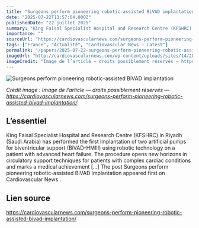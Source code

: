 ```yaml
---
title: "Surgeons perform pioneering robotic-assisted BiVAD implantation"
date: "2025-07-22T13:57:04.000Z"
publishedDate: "22 juillet 2025"
summary: "King Faisal Specialist Hospital and Research Centre (KFSHRC) in Riyadh (Saudi Arabia) has performed the first implantation of two artificial pumps for biventricular support (BiVAD-HMIII) using robotic technology on a patient with advanced heart failure. The procedure opens new horizons in circulatory support techniques for patients with complex cardiac conditions and marks a medical achievement [&#8230;] The post Surgeons perform pioneering robotic-assisted BiVAD implantation appeared first on Cardiovascular News ."
importance: ""
sourceUrl: "https://cardiovascularnews.com/surgeons-perform-pioneering-robotic-assisted-bivad-implantation/"
tags: ["France", "Actualité", "Cardiovascular News — Latest"]
permalink: "/papers/2025-07-22-surgeons-perform-pioneering-robotic-assisted-bivad-implantation"
imageUrl: "http://cardiovascularnews.com/wp-content/uploads/sites/14/2025/07/kfshrc-performs-worlds-first-robotic-assisted-bivad-implanta.png"
imageCredit: "Image de l’article — droits possiblement réservés — https://cardiovascularnews.com/surgeons-perform-pioneering-robotic-assisted-bivad-implantation/"
---
```


![Surgeons perform pioneering robotic-assisted BiVAD implantation](http://cardiovascularnews.com/wp-content/uploads/sites/14/2025/07/kfshrc-performs-worlds-first-robotic-assisted-bivad-implanta.png)

*Crédit image : Image de l’article — droits possiblement réservés — https://cardiovascularnews.com/surgeons-perform-pioneering-robotic-assisted-bivad-implantation/*

## L’essentiel

King Faisal Specialist Hospital and Research Centre (KFSHRC) in Riyadh (Saudi Arabia) has performed the first implantation of two artificial pumps for biventricular support (BiVAD-HMIII) using robotic technology on a patient with advanced heart failure. The procedure opens new horizons in circulatory support techniques for patients with complex cardiac conditions and marks a medical achievement [&#8230;] The post Surgeons perform pioneering robotic-assisted BiVAD implantation appeared first on Cardiovascular News .

## Lien source

https://cardiovascularnews.com/surgeons-perform-pioneering-robotic-assisted-bivad-implantation/
